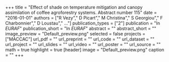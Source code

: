 +++
title = "Effect of shade on temperature mitigation and canopy assimilation of coffee agroforestry systems. Abstract number 115"
date = "2016-01-01"
authors = ["R Vezy"," D Picart"," M Christina"," S Georgiou"," F Charbonnier"," D Loustau"," ..."]
publication_types = ["2"]
publication = "In *EURAF*"
publication_short = "In *EURAF*"
abstract = ""
abstract_short = ""
image_preview = "Default_preview.png"
selected =  false
projects = ["MACCAC"]
url_pdf = ""
url_preprint = ""
url_code = ""
url_dataset =  ""
url_project =  ""
url_slides =  ""
url_video =  ""
url_poster =  ""
url_source =  ""
math = true
highlight = true
[header]
image = "Default_preview.png"
caption =  ""
+++
